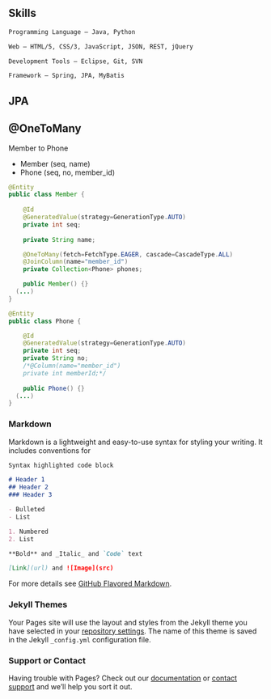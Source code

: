 ## Skills

```markdown
Programming Language — Java, Python

Web — HTML/5, CSS/3, JavaScript, JSON, REST, jQuery

Development Tools — Eclipse, Git, SVN

Framework — Spring, JPA, MyBatis
```

## JPA
## @OneToMany

Member to Phone
- Member (seq, name)
- Phone (seq, no, member_id)
```java
@Entity
public class Member {
	
	@Id
	@GeneratedValue(strategy=GenerationType.AUTO)
	private int seq;
	
	private String name;

	@OneToMany(fetch=FetchType.EAGER, cascade=CascadeType.ALL)
	@JoinColumn(name="member_id")
	private Collection<Phone> phones;

	public Member() {}
  (...)
}

@Entity
public class Phone {

	@Id
	@GeneratedValue(strategy=GenerationType.AUTO)
	private int seq;
	private String no;
	/*@Column(name="member_id")
	private int memberId;*/
	
	public Phone() {}
  (...)
}
```

### Markdown

Markdown is a lightweight and easy-to-use syntax for styling your writing. It includes conventions for

```markdown
Syntax highlighted code block

# Header 1
## Header 2
### Header 3

- Bulleted
- List

1. Numbered
2. List

**Bold** and _Italic_ and `Code` text

[Link](url) and ![Image](src)
```

For more details see [GitHub Flavored Markdown](https://guides.github.com/features/mastering-markdown/).

### Jekyll Themes

Your Pages site will use the layout and styles from the Jekyll theme you have selected in your [repository settings](https://github.com/leoinsight/leoinsight.github.io/settings). The name of this theme is saved in the Jekyll `_config.yml` configuration file.

### Support or Contact

Having trouble with Pages? Check out our [documentation](https://help.github.com/categories/github-pages-basics/) or [contact support](https://github.com/contact) and we’ll help you sort it out.
